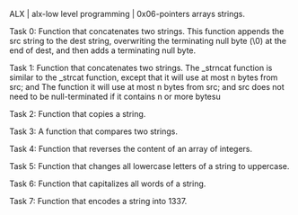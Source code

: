 ALX | alx-low level programming | 0x06-pointers arrays strings.

Task 0: Function that concatenates two strings. This function appends the src string to the dest string, overwriting the terminating null byte (\0) at the end of dest, and then adds a terminating null byte.

Task 1: Function that concatenates two strings. The _strncat function is similar to the _strcat function, except that it will use at most n bytes from src; and The function it will use at most n bytes from src; and
src does not need to be null-terminated if it contains n or more bytesu

Task 2: Function that copies a string.

Task 3: A function that compares two strings.

Task 4: Function that reverses the content of an array of integers.

Task 5: Function that changes all lowercase letters of a string to uppercase.

Task 6: Function that capitalizes all words of a string.

Task 7: Function that encodes a string into 1337.
